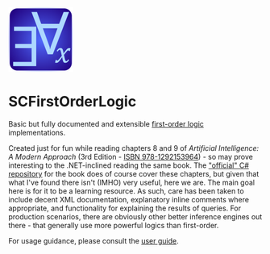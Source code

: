﻿![SCFirstOrderLogic Icon](src/SCFirstOrderLogic.png)

# SCFirstOrderLogic

Basic but fully documented and extensible [first-order logic](https://en.wikipedia.org/wiki/First-order_logic) implementations.

Created just for fun while reading chapters 8 and 9 of _Artificial Intelligence: A Modern Approach_ (3rd Edition - [ISBN 978-1292153964](https://www.google.com/search?q=isbn+978-1292153964)) - so may prove interesting to the .NET-inclined reading the same book.
The ["official" C# repository](https://github.com/aimacode/aima-csharp/tree/master/aima-csharp) for the book does of course cover these chapters, but given that what I've found there isn't (IMHO) very useful, here we are.
The main goal here is for it to be a learning resource. As such, care has been taken to include decent XML documentation, explanatory inline comments where appropriate, and functionality for explaining the results of queries.
For production scenarios, there are obviously other better inference engines out there - that generally use more powerful logics than first-order.

For usage guidance, please consult the [user guide](./docs/user-guide).
